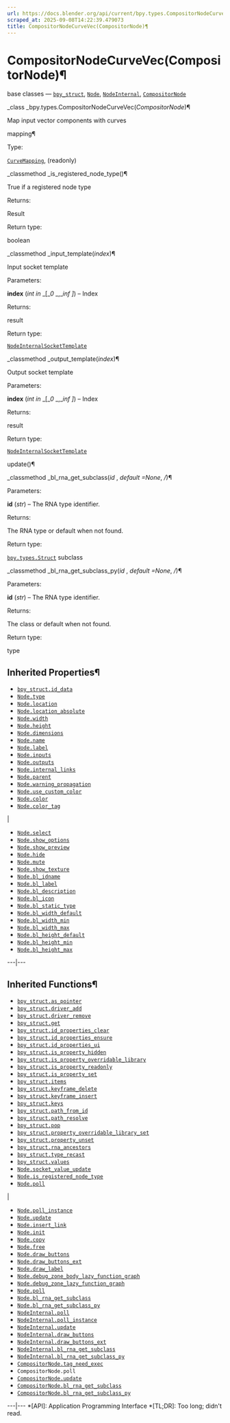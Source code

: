 ```yaml
---
url: https://docs.blender.org/api/current/bpy.types.CompositorNodeCurveVec.html
scraped_at: 2025-09-08T14:22:39.479073
title: CompositorNodeCurveVec(CompositorNode)¶
---
```


# CompositorNodeCurveVec(CompositorNode)¶  
  
base classes — [`bpy_struct`](bpy.types.bpy_struct.html#bpy.types.bpy_struct
"bpy.types.bpy_struct"), [`Node`](bpy.types.Node.html#bpy.types.Node
"bpy.types.Node"),
[`NodeInternal`](bpy.types.NodeInternal.html#bpy.types.NodeInternal
"bpy.types.NodeInternal"),
[`CompositorNode`](bpy.types.CompositorNode.html#bpy.types.CompositorNode
"bpy.types.CompositorNode")

_class _bpy.types.CompositorNodeCurveVec(_CompositorNode_)¶

    

Map input vector components with curves

mapping¶

    

Type:

    

[`CurveMapping`](bpy.types.CurveMapping.html#bpy.types.CurveMapping
"bpy.types.CurveMapping"), (readonly)

_classmethod _is_registered_node_type()¶

    

True if a registered node type

Returns:

    

Result

Return type:

    

boolean

_classmethod _input_template(_index_)¶

    

Input socket template

Parameters:

    

**index** (_int in_ _[__0_ _,__inf_ _]_) – Index

Returns:

    

result

Return type:

    

[`NodeInternalSocketTemplate`](bpy.types.NodeInternalSocketTemplate.html#bpy.types.NodeInternalSocketTemplate
"bpy.types.NodeInternalSocketTemplate")

_classmethod _output_template(_index_)¶

    

Output socket template

Parameters:

    

**index** (_int in_ _[__0_ _,__inf_ _]_) – Index

Returns:

    

result

Return type:

    

[`NodeInternalSocketTemplate`](bpy.types.NodeInternalSocketTemplate.html#bpy.types.NodeInternalSocketTemplate
"bpy.types.NodeInternalSocketTemplate")

update()¶

    

_classmethod _bl_rna_get_subclass(_id_ , _default =None_, _/_)¶

    

Parameters:

    

**id** (_str_) – The RNA type identifier.

Returns:

    

The RNA type or default when not found.

Return type:

    

[`bpy.types.Struct`](bpy.types.Struct.html#bpy.types.Struct
"bpy.types.Struct") subclass

_classmethod _bl_rna_get_subclass_py(_id_ , _default =None_, _/_)¶

    

Parameters:

    

**id** (_str_) – The RNA type identifier.

Returns:

    

The class or default when not found.

Return type:

    

type

## Inherited Properties¶

  * [`bpy_struct.id_data`](bpy.types.bpy_struct.html#bpy.types.bpy_struct.id_data "bpy.types.bpy_struct.id_data")
  * [`Node.type`](bpy.types.Node.html#bpy.types.Node.type "bpy.types.Node.type")
  * [`Node.location`](bpy.types.Node.html#bpy.types.Node.location "bpy.types.Node.location")
  * [`Node.location_absolute`](bpy.types.Node.html#bpy.types.Node.location_absolute "bpy.types.Node.location_absolute")
  * [`Node.width`](bpy.types.Node.html#bpy.types.Node.width "bpy.types.Node.width")
  * [`Node.height`](bpy.types.Node.html#bpy.types.Node.height "bpy.types.Node.height")
  * [`Node.dimensions`](bpy.types.Node.html#bpy.types.Node.dimensions "bpy.types.Node.dimensions")
  * [`Node.name`](bpy.types.Node.html#bpy.types.Node.name "bpy.types.Node.name")
  * [`Node.label`](bpy.types.Node.html#bpy.types.Node.label "bpy.types.Node.label")
  * [`Node.inputs`](bpy.types.Node.html#bpy.types.Node.inputs "bpy.types.Node.inputs")
  * [`Node.outputs`](bpy.types.Node.html#bpy.types.Node.outputs "bpy.types.Node.outputs")
  * [`Node.internal_links`](bpy.types.Node.html#bpy.types.Node.internal_links "bpy.types.Node.internal_links")
  * [`Node.parent`](bpy.types.Node.html#bpy.types.Node.parent "bpy.types.Node.parent")
  * [`Node.warning_propagation`](bpy.types.Node.html#bpy.types.Node.warning_propagation "bpy.types.Node.warning_propagation")
  * [`Node.use_custom_color`](bpy.types.Node.html#bpy.types.Node.use_custom_color "bpy.types.Node.use_custom_color")
  * [`Node.color`](bpy.types.Node.html#bpy.types.Node.color "bpy.types.Node.color")
  * [`Node.color_tag`](bpy.types.Node.html#bpy.types.Node.color_tag "bpy.types.Node.color_tag")

|

  * [`Node.select`](bpy.types.Node.html#bpy.types.Node.select "bpy.types.Node.select")
  * [`Node.show_options`](bpy.types.Node.html#bpy.types.Node.show_options "bpy.types.Node.show_options")
  * [`Node.show_preview`](bpy.types.Node.html#bpy.types.Node.show_preview "bpy.types.Node.show_preview")
  * [`Node.hide`](bpy.types.Node.html#bpy.types.Node.hide "bpy.types.Node.hide")
  * [`Node.mute`](bpy.types.Node.html#bpy.types.Node.mute "bpy.types.Node.mute")
  * [`Node.show_texture`](bpy.types.Node.html#bpy.types.Node.show_texture "bpy.types.Node.show_texture")
  * [`Node.bl_idname`](bpy.types.Node.html#bpy.types.Node.bl_idname "bpy.types.Node.bl_idname")
  * [`Node.bl_label`](bpy.types.Node.html#bpy.types.Node.bl_label "bpy.types.Node.bl_label")
  * [`Node.bl_description`](bpy.types.Node.html#bpy.types.Node.bl_description "bpy.types.Node.bl_description")
  * [`Node.bl_icon`](bpy.types.Node.html#bpy.types.Node.bl_icon "bpy.types.Node.bl_icon")
  * [`Node.bl_static_type`](bpy.types.Node.html#bpy.types.Node.bl_static_type "bpy.types.Node.bl_static_type")
  * [`Node.bl_width_default`](bpy.types.Node.html#bpy.types.Node.bl_width_default "bpy.types.Node.bl_width_default")
  * [`Node.bl_width_min`](bpy.types.Node.html#bpy.types.Node.bl_width_min "bpy.types.Node.bl_width_min")
  * [`Node.bl_width_max`](bpy.types.Node.html#bpy.types.Node.bl_width_max "bpy.types.Node.bl_width_max")
  * [`Node.bl_height_default`](bpy.types.Node.html#bpy.types.Node.bl_height_default "bpy.types.Node.bl_height_default")
  * [`Node.bl_height_min`](bpy.types.Node.html#bpy.types.Node.bl_height_min "bpy.types.Node.bl_height_min")
  * [`Node.bl_height_max`](bpy.types.Node.html#bpy.types.Node.bl_height_max "bpy.types.Node.bl_height_max")

  
---|---  
  
## Inherited Functions¶

  * [`bpy_struct.as_pointer`](bpy.types.bpy_struct.html#bpy.types.bpy_struct.as_pointer "bpy.types.bpy_struct.as_pointer")
  * [`bpy_struct.driver_add`](bpy.types.bpy_struct.html#bpy.types.bpy_struct.driver_add "bpy.types.bpy_struct.driver_add")
  * [`bpy_struct.driver_remove`](bpy.types.bpy_struct.html#bpy.types.bpy_struct.driver_remove "bpy.types.bpy_struct.driver_remove")
  * [`bpy_struct.get`](bpy.types.bpy_struct.html#bpy.types.bpy_struct.get "bpy.types.bpy_struct.get")
  * [`bpy_struct.id_properties_clear`](bpy.types.bpy_struct.html#bpy.types.bpy_struct.id_properties_clear "bpy.types.bpy_struct.id_properties_clear")
  * [`bpy_struct.id_properties_ensure`](bpy.types.bpy_struct.html#bpy.types.bpy_struct.id_properties_ensure "bpy.types.bpy_struct.id_properties_ensure")
  * [`bpy_struct.id_properties_ui`](bpy.types.bpy_struct.html#bpy.types.bpy_struct.id_properties_ui "bpy.types.bpy_struct.id_properties_ui")
  * [`bpy_struct.is_property_hidden`](bpy.types.bpy_struct.html#bpy.types.bpy_struct.is_property_hidden "bpy.types.bpy_struct.is_property_hidden")
  * [`bpy_struct.is_property_overridable_library`](bpy.types.bpy_struct.html#bpy.types.bpy_struct.is_property_overridable_library "bpy.types.bpy_struct.is_property_overridable_library")
  * [`bpy_struct.is_property_readonly`](bpy.types.bpy_struct.html#bpy.types.bpy_struct.is_property_readonly "bpy.types.bpy_struct.is_property_readonly")
  * [`bpy_struct.is_property_set`](bpy.types.bpy_struct.html#bpy.types.bpy_struct.is_property_set "bpy.types.bpy_struct.is_property_set")
  * [`bpy_struct.items`](bpy.types.bpy_struct.html#bpy.types.bpy_struct.items "bpy.types.bpy_struct.items")
  * [`bpy_struct.keyframe_delete`](bpy.types.bpy_struct.html#bpy.types.bpy_struct.keyframe_delete "bpy.types.bpy_struct.keyframe_delete")
  * [`bpy_struct.keyframe_insert`](bpy.types.bpy_struct.html#bpy.types.bpy_struct.keyframe_insert "bpy.types.bpy_struct.keyframe_insert")
  * [`bpy_struct.keys`](bpy.types.bpy_struct.html#bpy.types.bpy_struct.keys "bpy.types.bpy_struct.keys")
  * [`bpy_struct.path_from_id`](bpy.types.bpy_struct.html#bpy.types.bpy_struct.path_from_id "bpy.types.bpy_struct.path_from_id")
  * [`bpy_struct.path_resolve`](bpy.types.bpy_struct.html#bpy.types.bpy_struct.path_resolve "bpy.types.bpy_struct.path_resolve")
  * [`bpy_struct.pop`](bpy.types.bpy_struct.html#bpy.types.bpy_struct.pop "bpy.types.bpy_struct.pop")
  * [`bpy_struct.property_overridable_library_set`](bpy.types.bpy_struct.html#bpy.types.bpy_struct.property_overridable_library_set "bpy.types.bpy_struct.property_overridable_library_set")
  * [`bpy_struct.property_unset`](bpy.types.bpy_struct.html#bpy.types.bpy_struct.property_unset "bpy.types.bpy_struct.property_unset")
  * [`bpy_struct.rna_ancestors`](bpy.types.bpy_struct.html#bpy.types.bpy_struct.rna_ancestors "bpy.types.bpy_struct.rna_ancestors")
  * [`bpy_struct.type_recast`](bpy.types.bpy_struct.html#bpy.types.bpy_struct.type_recast "bpy.types.bpy_struct.type_recast")
  * [`bpy_struct.values`](bpy.types.bpy_struct.html#bpy.types.bpy_struct.values "bpy.types.bpy_struct.values")
  * [`Node.socket_value_update`](bpy.types.Node.html#bpy.types.Node.socket_value_update "bpy.types.Node.socket_value_update")
  * [`Node.is_registered_node_type`](bpy.types.Node.html#bpy.types.Node.is_registered_node_type "bpy.types.Node.is_registered_node_type")
  * [`Node.poll`](bpy.types.Node.html#bpy.types.Node.poll "bpy.types.Node.poll")

|

  * [`Node.poll_instance`](bpy.types.Node.html#bpy.types.Node.poll_instance "bpy.types.Node.poll_instance")
  * [`Node.update`](bpy.types.Node.html#bpy.types.Node.update "bpy.types.Node.update")
  * [`Node.insert_link`](bpy.types.Node.html#bpy.types.Node.insert_link "bpy.types.Node.insert_link")
  * [`Node.init`](bpy.types.Node.html#bpy.types.Node.init "bpy.types.Node.init")
  * [`Node.copy`](bpy.types.Node.html#bpy.types.Node.copy "bpy.types.Node.copy")
  * [`Node.free`](bpy.types.Node.html#bpy.types.Node.free "bpy.types.Node.free")
  * [`Node.draw_buttons`](bpy.types.Node.html#bpy.types.Node.draw_buttons "bpy.types.Node.draw_buttons")
  * [`Node.draw_buttons_ext`](bpy.types.Node.html#bpy.types.Node.draw_buttons_ext "bpy.types.Node.draw_buttons_ext")
  * [`Node.draw_label`](bpy.types.Node.html#bpy.types.Node.draw_label "bpy.types.Node.draw_label")
  * [`Node.debug_zone_body_lazy_function_graph`](bpy.types.Node.html#bpy.types.Node.debug_zone_body_lazy_function_graph "bpy.types.Node.debug_zone_body_lazy_function_graph")
  * [`Node.debug_zone_lazy_function_graph`](bpy.types.Node.html#bpy.types.Node.debug_zone_lazy_function_graph "bpy.types.Node.debug_zone_lazy_function_graph")
  * [`Node.poll`](bpy.types.Node.html#bpy.types.Node.poll "bpy.types.Node.poll")
  * [`Node.bl_rna_get_subclass`](bpy.types.Node.html#bpy.types.Node.bl_rna_get_subclass "bpy.types.Node.bl_rna_get_subclass")
  * [`Node.bl_rna_get_subclass_py`](bpy.types.Node.html#bpy.types.Node.bl_rna_get_subclass_py "bpy.types.Node.bl_rna_get_subclass_py")
  * [`NodeInternal.poll`](bpy.types.NodeInternal.html#bpy.types.NodeInternal.poll "bpy.types.NodeInternal.poll")
  * [`NodeInternal.poll_instance`](bpy.types.NodeInternal.html#bpy.types.NodeInternal.poll_instance "bpy.types.NodeInternal.poll_instance")
  * [`NodeInternal.update`](bpy.types.NodeInternal.html#bpy.types.NodeInternal.update "bpy.types.NodeInternal.update")
  * [`NodeInternal.draw_buttons`](bpy.types.NodeInternal.html#bpy.types.NodeInternal.draw_buttons "bpy.types.NodeInternal.draw_buttons")
  * [`NodeInternal.draw_buttons_ext`](bpy.types.NodeInternal.html#bpy.types.NodeInternal.draw_buttons_ext "bpy.types.NodeInternal.draw_buttons_ext")
  * [`NodeInternal.bl_rna_get_subclass`](bpy.types.NodeInternal.html#bpy.types.NodeInternal.bl_rna_get_subclass "bpy.types.NodeInternal.bl_rna_get_subclass")
  * [`NodeInternal.bl_rna_get_subclass_py`](bpy.types.NodeInternal.html#bpy.types.NodeInternal.bl_rna_get_subclass_py "bpy.types.NodeInternal.bl_rna_get_subclass_py")
  * [`CompositorNode.tag_need_exec`](bpy.types.CompositorNode.html#bpy.types.CompositorNode.tag_need_exec "bpy.types.CompositorNode.tag_need_exec")
  * `CompositorNode.poll`
  * [`CompositorNode.update`](bpy.types.CompositorNode.html#bpy.types.CompositorNode.update "bpy.types.CompositorNode.update")
  * [`CompositorNode.bl_rna_get_subclass`](bpy.types.CompositorNode.html#bpy.types.CompositorNode.bl_rna_get_subclass "bpy.types.CompositorNode.bl_rna_get_subclass")
  * [`CompositorNode.bl_rna_get_subclass_py`](bpy.types.CompositorNode.html#bpy.types.CompositorNode.bl_rna_get_subclass_py "bpy.types.CompositorNode.bl_rna_get_subclass_py")

  
---|---
  *[API]: Application Programming Interface
  *[TL;DR]: Too long; didn't read.

